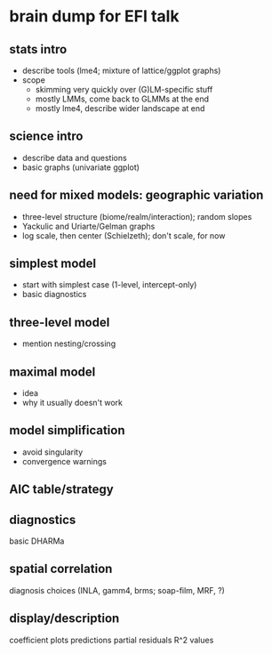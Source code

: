 # brain dump for EFI talk

## stats intro

- describe tools (lme4; mixture of lattice/ggplot graphs)
- scope
   - skimming very quickly over (G)LM-specific stuff
   - mostly LMMs, come back to GLMMs at the end
   - mostly lme4, describe wider landscape at end

## science intro

- describe data and questions
- basic graphs (univariate ggplot)

## need for mixed models: geographic variation

- three-level structure (biome/realm/interaction); random slopes
- Yackulic and Uriarte/Gelman graphs
- log scale, then center (Schielzeth); don't scale, for now

## simplest model

- start with simplest case (1-level, intercept-only)
- basic diagnostics

## three-level model

- mention nesting/crossing

## maximal model

- idea
- why it usually doesn't work

## model simplification

- avoid singularity
- convergence warnings

## AIC table/strategy

## diagnostics

basic
DHARMa

## spatial correlation

diagnosis
choices (INLA, gamm4, brms; soap-film, MRF, ?)


## display/description

coefficient plots
predictions
partial residuals
R^2 values

